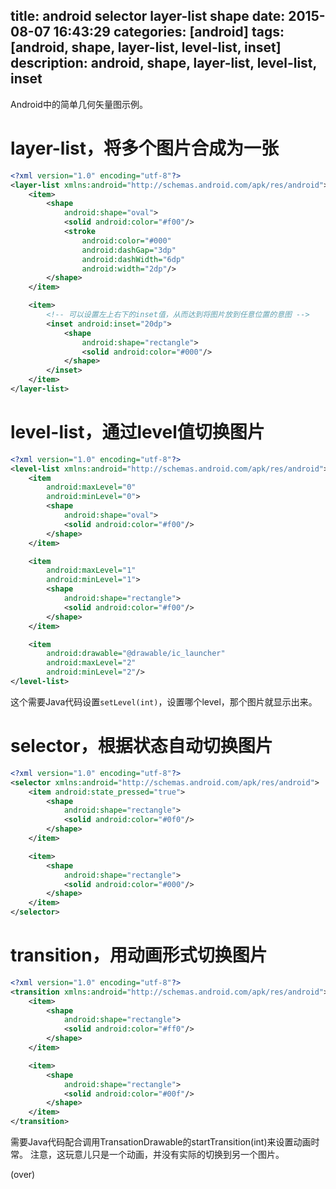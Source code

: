 ﻿title: android selector layer-list shape
date: 2015-08-07 16:43:29
categories: [android]
tags: [android, shape, layer-list, level-list, inset]
description: android, shape, layer-list, level-list, inset
---

Android中的简单几何矢量图示例。

<!-- more -->

# layer-list，将多个图片合成为一张

```xml
<?xml version="1.0" encoding="utf-8"?>
<layer-list xmlns:android="http://schemas.android.com/apk/res/android">
    <item>
        <shape
            android:shape="oval">
            <solid android:color="#f00"/>
            <stroke
                android:color="#000"
                android:dashGap="3dp"
                android:dashWidth="6dp"
                android:width="2dp"/>
        </shape>
    </item>

    <item>
        <!-- 可以设置左上右下的inset值，从而达到将图片放到任意位置的意图 -->
        <inset android:inset="20dp">
            <shape
                android:shape="rectangle">
                <solid android:color="#000"/>
            </shape>
        </inset>
    </item>
</layer-list>
```

# level-list，通过level值切换图片

```xml
<?xml version="1.0" encoding="utf-8"?>
<level-list xmlns:android="http://schemas.android.com/apk/res/android">
    <item
        android:maxLevel="0"
        android:minLevel="0">
        <shape
            android:shape="oval">
            <solid android:color="#f00"/>
        </shape>
    </item>

    <item
        android:maxLevel="1"
        android:minLevel="1">
        <shape
            android:shape="rectangle">
            <solid android:color="#f00"/>
        </shape>
    </item>

    <item
        android:drawable="@drawable/ic_launcher"
        android:maxLevel="2"
        android:minLevel="2"/>
</level-list>
```

这个需要Java代码设置`setLevel(int)`，设置哪个level，那个图片就显示出来。

# selector，根据状态自动切换图片

```xml
<?xml version="1.0" encoding="utf-8"?>
<selector xmlns:android="http://schemas.android.com/apk/res/android">
    <item android:state_pressed="true">
        <shape
            android:shape="rectangle">
            <solid android:color="#0f0"/>
        </shape>
    </item>

    <item>
        <shape
            android:shape="rectangle">
            <solid android:color="#000"/>
        </shape>
    </item>
</selector>
```

# transition，用动画形式切换图片

```xml
<?xml version="1.0" encoding="utf-8"?>
<transition xmlns:android="http://schemas.android.com/apk/res/android">
    <item>
        <shape
            android:shape="rectangle">
            <solid android:color="#ff0"/>
        </shape>
    </item>

    <item>
        <shape
            android:shape="rectangle">
            <solid android:color="#00f"/>
        </shape>
    </item>
</transition>
```

需要Java代码配合调用TransationDrawable的startTransition(int)来设置动画时常。
注意，这玩意儿只是一个动画，并没有实际的切换到另一个图片。

(over)